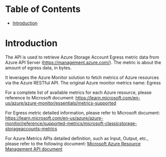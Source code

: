# Table of Contents
- [Introduction](#introduction)


# Introduction <a name="introduction"></a>
The API is used to retrieve Azure Storage Account Egress metric data from Azure API Server (https://management.azure.com/). The metric is about the amount of egress data, in bytes.



It leverages the Azure Monitor solution to fetch metrics of Azure resources via the Azure RESTful API. The original Azure monitor metrics name: Egress



For a complete list of available metrics for each Azure resource, please reference to Microsoft document: https://learn.microsoft.com/en-us/azure/azure-monitor/essentials/metrics-supported

For Egress metric detailed information, please refer to Microsoft document: https://learn.microsoft.com/en-us/azure/azure-monitor/reference/supported-metrics/microsoft-classicstorage-storageaccounts-metrics

For Azure Metrics APIs detailed definition, such as Input, Output, etc., please refer to the following document:
[Microsoft Azure Resource Management API document](https://learn.microsoft.com/en-us/rest/api/monitor/metrics/list?view=rest-monitor-2023-10-01&tabs=HTTP)
